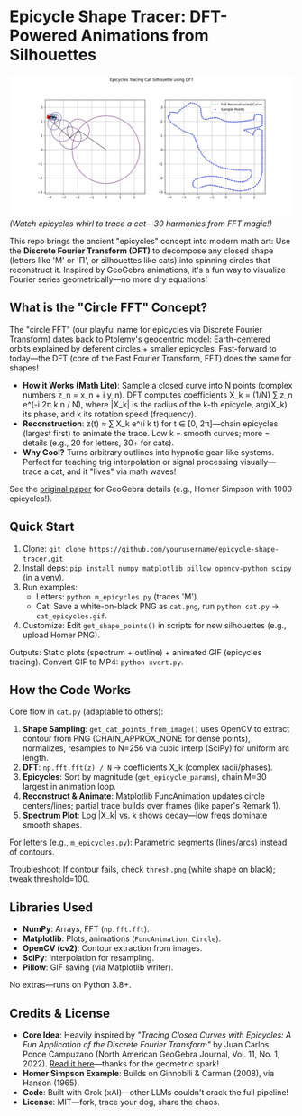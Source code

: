 # Epicycle Shape Tracer: DFT-Powered Animations from Silhouettes

![Cat Epicycles Demo](cat_epicycles.gif)  
*(Watch epicycles whirl to trace a cat—30 harmonics from FFT magic!)*

This repo brings the ancient "epicycles" concept into modern math art: Use the **Discrete Fourier Transform (DFT)** to decompose any closed shape (letters like 'M' or 'Π', or silhouettes like cats) into spinning circles that reconstruct it. Inspired by GeoGebra animations, it's a fun way to visualize Fourier series geometrically—no more dry equations!

## What is the "Circle FFT" Concept?
The "circle FFT" (our playful name for epicycles via Discrete Fourier Transform) dates back to Ptolemy's geocentric model: Earth-centered orbits explained by deferent circles + smaller epicycles. Fast-forward to today—the DFT (core of the Fast Fourier Transform, FFT) does the same for shapes!

- **How it Works (Math Lite)**: Sample a closed curve into N points (complex numbers z_n = x_n + i y_n). DFT computes coefficients X_k = (1/N) ∑ z_n e^(-i 2π k n / N), where |X_k| is the radius of the k-th epicycle, arg(X_k) its phase, and k its rotation speed (frequency).
- **Reconstruction**: z(t) ≈ ∑ X_k e^(i k t) for t ∈ [0, 2π]—chain epicycles (largest first) to animate the trace. Low k = smooth curves; more = details (e.g., 20 for letters, 30+ for cats).
- **Why Cool?** Turns arbitrary outlines into hypnotic gear-like systems. Perfect for teaching trig interpolation or signal processing visually—trace a cat, and it "lives" via math waves!

See the [original paper](https://mathed.miamioh.edu/index.php/ggbj/article/view/197) for GeoGebra details (e.g., Homer Simpson with 1000 epicycles!).

## Quick Start
1. Clone: `git clone https://github.com/yourusername/epicycle-shape-tracer.git`
2. Install deps: `pip install numpy matplotlib pillow opencv-python scipy` (in a venv).
3. Run examples:
   - Letters: `python m_epicycles.py` (traces 'M').
   - Cat: Save a white-on-black PNG as `cat.png`, run `python cat.py` → `cat_epicycles.gif`.
4. Customize: Edit `get_shape_points()` in scripts for new silhouettes (e.g., upload Homer PNG).

Outputs: Static plots (spectrum + outline) + animated GIF (epicycles tracing). Convert GIF to MP4: `python xvert.py`.

## How the Code Works
Core flow in `cat.py` (adaptable to others):
1. **Shape Sampling**: `get_cat_points_from_image()` uses OpenCV to extract contour from PNG (CHAIN_APPROX_NONE for dense points), normalizes, resamples to N=256 via cubic interp (SciPy) for uniform arc length.
2. **DFT**: `np.fft.fft(z) / N` → coefficients X_k (complex radii/phases).
3. **Epicycles**: Sort by magnitude (`get_epicycle_params`), chain M=30 largest in animation loop.
4. **Reconstruct & Animate**: Matplotlib FuncAnimation updates circle centers/lines; partial trace builds over frames (like paper's Remark 1).
5. **Spectrum Plot**: Log |X_k| vs. k shows decay—low freqs dominate smooth shapes.

For letters (e.g., `m_epicycles.py`): Parametric segments (lines/arcs) instead of contours.

Troubleshoot: If contour fails, check `thresh.png` (white shape on black); tweak threshold=100.

## Libraries Used
- **NumPy**: Arrays, FFT (`np.fft.fft`).
- **Matplotlib**: Plots, animations (`FuncAnimation`, `Circle`).
- **OpenCV (cv2)**: Contour extraction from images.
- **SciPy**: Interpolation for resampling.
- **Pillow**: GIF saving (via Matplotlib writer).

No extras—runs on Python 3.8+.

## Credits & License
- **Core Idea**: Heavily inspired by *"Tracing Closed Curves with Epicycles: A Fun Application of the Discrete Fourier Transform"* by Juan Carlos Ponce Campuzano (North American GeoGebra Journal, Vol. 11, No. 1, 2022). [Read it here](https://mathed.miamioh.edu/index.php/ggbj/article/view/197)—thanks for the geometric spark!
- **Homer Simpson Example**: Builds on Ginnobili & Carman (2008), via Hanson (1965).
- **Code**: Built with Grok (xAI)—other LLMs couldn't crack the full pipeline!
- **License**: MIT—fork, trace your dog, share the chaos.

